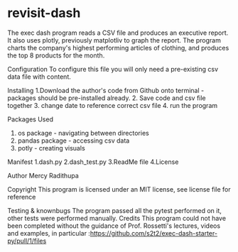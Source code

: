 # revisit-dash
The exec dash program reads a CSV file and produces an executive report. It also uses plotly, previously matplotliv to graph the report. The program charts the company's highest performing articles of clothing, and produces the top 8 products for the month.

Configuration
To configure this file you will only need a pre-existing csv data file with content.

Installing
1.Download the author's code from Github onto terminal - packages should be pre-installed already.
2. Save code and csv file together
3. change date to reference correct csv file
4. run the program


Packages Used
1. os package - navigating between directories
2. pandas package - accessing csv data
3. potly - creating visuals

Manifest
1.dash.py
2.dash_test.py
3.ReadMe file
4.License

Author
Mercy Radithupa

Copyright
This program is licensed under an MIT license, see license file for reference

Testing & knownbugs
The program passed all the pytest performed on it, other tests were performed manually.
Credits
 This program could not have been completed without the guidance of Prof. Rossetti's lectures, videos and examples, in particular :https://github.com/s2t2/exec-dash-starter-py/pull/1/files
